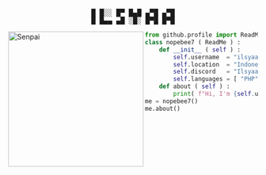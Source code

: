 <pre align="center">
█ █░░ █▀ █▄█ ▄▀█ ▄▀█
█ █▄▄ ▄█ ░█░ █▀█ █▀█
</pre> 

<img align="left" src="https://i.ibb.co/qyjddHz/photoshop-export-2021.jpg" alt="Senpai" width="273" />  

```python
from github.profile import ReadMe
class nopebee7 ( ReadMe ) :
    def __init__ ( self ) :
        self.username  = "ilsyaa"
        self.location  = "Indonesia"
        self.discord   = "Ilsyaa#0557"
        self.languages = [ "PHP", "Kotlin", "Javascript", "C#", "Java" ]
    def about ( self ) :
        print( f"Hi, I'm {self.username}. Contact me at {self.discord}" )
me = nopebee7()
me.about()
```

